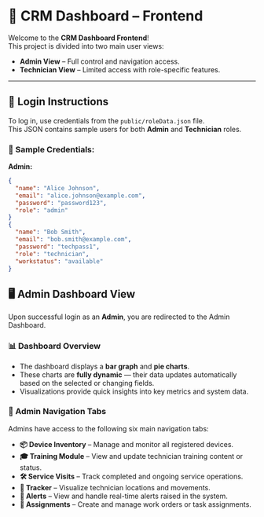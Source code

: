 # 🚀 CRM Dashboard – Frontend

Welcome to the **CRM Dashboard Frontend**!  
This project is divided into two main user views:

- **Admin View** – Full control and navigation access.
- **Technician View** – Limited access with role-specific features.

---

## 🔐 Login Instructions

To log in, use credentials from the `public/roleData.json` file.  
This JSON contains sample users for both **Admin** and **Technician** roles.

### 🔑 Sample Credentials:

**Admin:**
```json
{
  "name": "Alice Johnson",
  "email": "alice.johnson@example.com",
  "password": "password123",
  "role": "admin"
}
{
  "name": "Bob Smith",
  "email": "bob.smith@example.com",
  "password": "techpass1",
  "role": "technician",
  "workstatus": "available"
}
````

## 🖥️ Admin Dashboard View

Upon successful login as an **Admin**, you are redirected to the Admin Dashboard.

### 📊 Dashboard Overview

- The dashboard displays a **bar graph** and  **pie charts**.
- These charts are **fully dynamic** — their data updates automatically based on the selected or changing fields.
- Visualizations provide quick insights into key metrics and system data.

### 🧭 Admin Navigation Tabs

Admins have access to the following six main navigation tabs:

- **📦 Device Inventory** – Manage and monitor all registered devices.
- **🎓 Training Module** – View and update technician training content or status.
- **🛠 Service Visits** – Track completed and ongoing service operations.
- **📍 Tracker** – Visualize technician locations and movements.
- **🚨 Alerts** – View and handle real-time alerts raised in the system.
- **📝 Assignments** – Create and manage work orders or task assignments.


